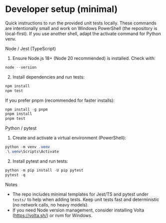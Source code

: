 # Developer setup (minimal)

Quick instructions to run the provided unit tests locally. These commands are intentionally small and work on Windows PowerShell (the repository is local-first). If you use another shell, adapt the activate command for Python venv.

Node / Jest (TypeScript)

1. Ensure Node.js 18+ (Node 20 recommended) is installed. Check with:

```powershell
node --version
```

2. Install dependencies and run tests:

```powershell
npm install
npm test
```

If you prefer pnpm (recommended for faster installs):

```powershell
npm install -g pnpm
pnpm install
pnpm test
```

Python / pytest

1. Create and activate a virtual environment (PowerShell):

```powershell
python -m venv .venv
.\.venv\Scripts\Activate
```

2. Install pytest and run tests:

```powershell
python -m pip install -U pip pytest
pytest -q
```

Notes
- The repo includes minimal templates for Jest/TS and pytest under `tests/` to help when adding tests. Keep unit tests fast and deterministic (no network calls, no heavy models).
- If you need Node version management, consider installing Volta (https://volta.sh/) or nvm for Windows.
